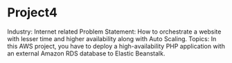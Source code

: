 # Project4

Industry: Internet related
Problem Statement:
How to orchestrate a website with lesser time and higher availability along with
Auto Scaling.
Topics:
In this AWS project, you have to deploy a high-availability PHP application with
an external Amazon RDS database to Elastic Beanstalk.
